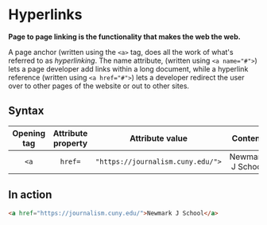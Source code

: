 # Hyperlinks
__Page to page linking is the functionality that makes the web the web.__

A page anchor (written using the `<a>` tag, does all the work of what's referred to as _hyperlinking_. The name attribute, (written using `<a name="#">`) lets a page developer add links within a long document, while a hyperlink reference (written using `<a href="#">`) lets a developer redirect the user over to other pages of the website or out to other sites.

## Syntax

|Opening tag|Attribute property|Attribute value|Content|Closing tag|
|:--:|:--:|:--:|:--:|:--:|
|`<a`|`href=`|`"https://journalism.cuny.edu/">`|Newmark J School|`</a>`|

## In action
```html
<a href="https://journalism.cuny.edu/">Newmark J School</a>
```
